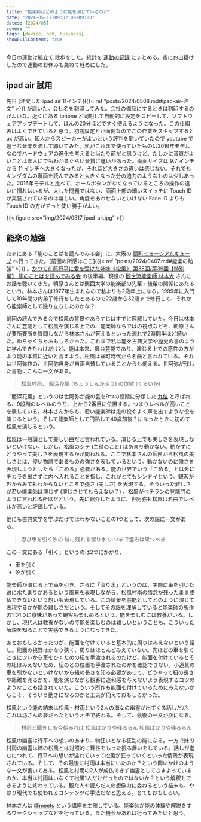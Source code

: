 ```yaml
---
title: "能楽師はどのように能を演じているのか"
date: "2024-05-17T09:02:09+09:00"
dates: [2024/05]
cover: ""
tags: [device, noh, business]
showFullContent: true
---
```


今日の運動は腕立て,散歩をした。統計を [運動の記録](https://docs.google.com/spreadsheets/d/1bg85QtM-LciUgey8I79uI7vW2PEwsP6TVdeIRVkACBg/edit?usp=sharing) にまとめる。夜にお出掛けしたので運動のお休みも兼ねて軽めにした。

## ipad air 試用

先日 [注文した ipad air 11インチ]({{< ref "posts/2024/0508.md#ipad-air-注文" >}}) が届いた。会社名を刻印してみた。会社の備品にするときは刻印するのがよいな。近くにある iphone と同期して自動的に設定をコピーして、ソフトウェアアップデートして、ほんの20分ほどですぐ使えるようになった。この仕組みはよくできていると思う。初期設定とか面倒なのでこの作業をスキップすると ux が高い。知人からスピーカーがよいという評判を聞いていたので youtube で適当な音楽を流して聴いてみた。私がこれまで使っていたものは2016年モデルなのでハードウェアの進化を考えると当たり前だと思うけど、たしかに音質がよいことは素人にでもわかるぐらい音質に違いがあった。画面サイズは 9.7 インチから 11 インチへ大きくなったが、それほど大きさの違いは感じない。それでもキングダムの漫画を読んでみると大きくなった分の迫力のようなものは少しあった。2016年モデルと比べて、ホームボタンがなくなっているところの操作の違いに慣れはいるが、大した問題ではない、画面上部の細いスイッチに Touch ID が実装されているのは嬉しい。角度をあわせないといけない Face ID よりも Touch ID の方がずっと使い勝手がよい。

{{< figure src="img/2024/0517_ipad-air.jpg" >}}

## 能楽の勉強

たまにある「能のことばを読んでみる会」に、大阪の [扇町ミュージアムキューブ](https://omcube.jp/) へ行ってきた。[前回の所感はここ]({{< ref "posts/2024/0407.md#能楽の勉強" >}}) 。[かつて在原行平に愛を受けた姉妹《松風》 第38回/第39回【特別編】 能のことばを読んでみる会](https://nohgaku-kyodo.com/repertoire/yondemiru-matsukaze20240407) の後半編、現役の [観世流能楽師 林本大](https://dainokai.com/) さんにお話を聴いてきた。朝原さんとは関西大学の能楽部の先輩・後輩の関係にあたるという。林本さんは1977年生まれなので私よりも2歳年上になる。1999年に入門して10年間の内弟子修行をしたとあるので22歳から32歳まで修行して、それから能楽師として独り立ちしたのかな？

前回の読んでみる会で松風の背景やあらすじはすでに理解していた。今日は林本さんに芸能として松風を演じる上での、能楽師ならではの視点などを、朝原さんが要所要所を質問しながら林本さんが答えるといった流れで2時間半ほど続いた。めちゃくちゃおもしろかった。これまで私は能を古典文学や歴史の書のように学んできたわけだけど、能は本来、舞台芸能であり、演じる上での感性の方がより能の本質に近いと言えよう。松風は室町時代から名曲と言われている。それは世阿弥作の、世阿弥自身が自画自賛していることからも伺える。世阿弥が残した書物にこんな一文がある。
 
> 松風村雨、 寵深花風 (ちょうしんかふう) の位歟 (くらいか)

「寵深花風」というのは世阿弥が能の芸を9つの段階に分類した [九位](https://ja.wikipedia.org/wiki/%E4%B9%9D%E4%BD%8D) と呼ばれる、9段階のレベルのうち、上から2番目に位置する。つまりレベルが高いことを表している。林本さんからも、若い能楽師は鬼の役やよく声を出すような役を演じるという。そして能楽師として円熟して40歳前後？になったときに初めて松風を演じるという。

松風は一般論として美しい曲だと言われている。演じる上でも美しさを表現しないといけない。しかし、松風のシテ (主役のこと) はあまり動かない。動かずにどうやって美しさを表現するかが問われる。ここで林本さんの師匠から松風の美しさとは、儚い物語であるものの強さを表しているという。動かないのに強さを表現しようとしたら「こめる」必要がある。能の世界でいう「こめる」とは外にチカラを出さずに内へ入れることを指し、これがとてもシンドイという。観客が外からみてもわからないところで強さ (美しさ) を表現する。そういった難しさが若い能楽師は演じず (演じさせてもらえない？) 、松風がベテランの登龍門のように言われる所以だという。先に紹介したように、世阿弥も松風は名曲でレベルが高いと評価している。

他にも古典文学を学ぶだけではわかないことの1つとして、次の謡に一文がある。

> 忍び車を引く汐の 跡に残れる溜り水 いつまで澄みは果つべき

この一文にある「引く」というのは2つにかかり、

* 車を引く
* 汐が引く

能楽師が演じる上で車を引き、さらに「溜り水」というのは、実際に車を引いた跡に水たまりがあるという風景を表現しながら、松風村雨の情念が残ったまま成仏できないという想いも表現している。この情景を芸能としてどのように演じて表現するかが能の難しさだという。そしてその謡を理解していると能楽師の所作の1つ1つに意味があって観客も楽しめるという。能を楽しむには教養がいる。しかし、現代人は教養がないので能を楽しむのは難しいということも、こういった解説を知ることで実感できるようになってきた。

あとおもしろかったのが、能面を付けていると基本的に周りはみえないという話し。能面の視野はかなり狭く、周りはほとんどみえていない。先ほどの車を引くときにツレから車をひくための紐を手渡されるのだけど、能面を付けているとその紐はみえないため、紐のどの位置を手渡されたのかを確認できない。小道具の車を引かないといけないから紐の長さを知る必要があって、どうやって紐の長さや距離を測るかを、能を演じながら観客に違和感を与えないよう表現するコツのようなことも話されていた。こういう所作も能面を付けているためにみえないからこそ、そういう動きになるのかと工夫が伺えておもしろかった。

松風という能の結末は松風・村雨という2人の海女の幽霊が出てくる話しだが、これは坊さんの夢だったというオチで終わる。そして、最後の一文が次になる。

> 村雨と聞きしも今朝みれば 松風ばかりや残るらん 松風ばかりや残るらん

松風の幽霊は行平への想いのあまり、物狂いとなる狂乱の能になる。一方で妹の村雨の幽霊は姉の松風とは対照的に理性をもった振る舞いをしている。話しが進むにつれて、行平への想いが溢れていって松風が狂っていくといった情景が表現されている。そして、その最後に村雨は本当にいたのか？という問いかけのような一文が書いてある。松風と村雨の2人が成仏できず幽霊としてさまよっているのか、本当は村雨はいなくて松風1人だけだったのではないか？という解釈もできるように終わっている。観た人や読んだ人の想像力に委ねるという結末も、やはり現代でも使われるコンテンツの手法だなと思える。とてもおもしろい。

林本さんは [能meets](https://dainokai.com/lecture/) という講座を主催している。能楽師が能の体験や解説をするワークショップなどを行っている。また機会があれば行ってみたいと思う。
